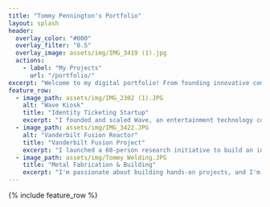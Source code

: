 ```yaml
---
title: "Tommy Pennington's Portfolio"
layout: splash
header:
  overlay_color: "#000"
  overlay_filter: "0.5"
  overlay_image: assets/img/IMG_3419 (1).jpg
  actions:
    - label: "My Projects"
      url: "/portfolio/"
excerpt: "Welcome to my digital portfolio! From founding innovative companies to leading the only undergraduate nuclear fusion research initiative in the United States to backing next-generation ideas, I constantly seek to challenge myself and build new things that make an impact. I've showcased some of my top projects here."
feature_row:
  - image_path: assets/img/IMG_2302 (1).JPG
    alt: "Wave Kiosk"
    title: "Identity Ticketing Startup"
    excerpt: "I founded and scaled Wave, an entertainment technology company."
  - image_path: assets/img/IMG_3422.JPG
    alt: "Vanderbilt Fusion Reactor"
    title: "Vanderbilt Fusion Project"
    excerpt: "I launched a 60-person research initiative to build an inertial electrostatic confinement fusion device."
  - image_path: assets/img/Tommy Welding.JPG
    title: "Metal Fabrication & Building"
    excerpt: "I'm passionate about building hands-on projects, and I'm an experienced welder, blacksmith, and machinist."
---
```


{% include feature_row %}

